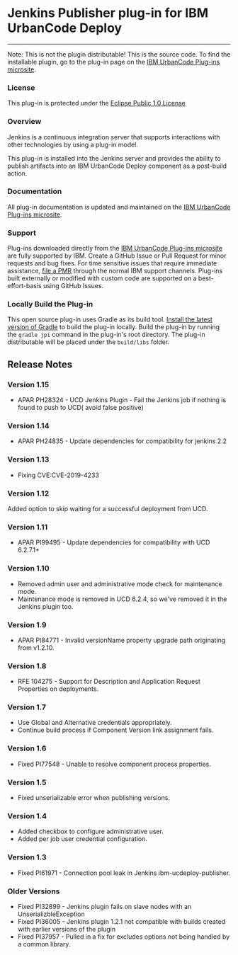 # Jenkins Publisher plug-in for IBM UrbanCode Deploy
---
Note: This is not the plugin distributable! This is the source code. To find the installable plugin, go to the plug-in page on the [IBM UrbanCode Plug-ins microsite](https://developer.ibm.com/urbancode/plugins).

### License
This plug-in is protected under the [Eclipse Public 1.0 License](http://www.eclipse.org/legal/epl-v10.html)

### Overview
Jenkins is a continuous integration server that supports interactions with other technologies by using a plug-in model.

This plug-in is installed into the Jenkins server and provides the ability to publish artifacts into an IBM UrbanCode Deploy component as a post-build action.

### Documentation
All plug-in documentation is updated and maintained on the [IBM UrbanCode Plug-ins microsite](https://developer.ibm.com/urbancode/plugins).

### Support
Plug-ins downloaded directly from the [IBM UrbanCode Plug-ins microsite](https://developer.ibm.com/urbancode/plugins) are fully supported by IBM. Create a GitHub Issue or Pull Request for minor requests and bug fixes. For time sensitive issues that require immediate assistance, [file a PMR](https://www-947.ibm.com/support/servicerequest/newServiceRequest.action) through the normal IBM support channels. Plug-ins built externally or modified with custom code are supported on a best-effort-basis using GitHub Issues.

### Locally Build the Plug-in
This open source plug-in uses Gradle as its build tool. [Install the latest version of Gradle](https://gradle.org/install) to build the plug-in locally. Build the plug-in by running the `gradle jpi` command in the plug-in's root directory. The plug-in distributable will be placed under the `build/libs` folder.

## Release Notes
### Version 1.15
- APAR PH28324 - UCD Jenkins Plugin - Fail the Jenkins job if nothing is found to push to UCD( avoid false positive)

### Version 1.14
- APAR PH24835 - Update dependencies for compatibility for jenkins 2.2

### Version 1.13
- Fixing CVE:CVE-2019-4233

### Version 1.12
Added option to skip waiting for a successful deployment from UCD.

### Version 1.11
- APAR PI99495 - Update dependencies for compatibility with UCD 6.2.7.1+

### Version 1.10
- Removed admin user and administrative mode check for maintenance mode. 
- Maintenance mode is removed in UCD 6.2.4, so we've removed it in the Jenkins plugin too.

### Version 1.9
- APAR PI84771 - Invalid versionName property upgrade path originating from v1.2.10.

### Version 1.8
- RFE 104275 - Support for Description and Application Request Properties on deployments.

### Version 1.7
- Use Global and Alternative credentials appropriately.
- Continue build process if Component Version link assignment fails.

### Version 1.6
- Fixed PI77548 - Unable to resolve component process properties.

### Version 1.5
- Fixed unserializable error when publishing versions.

### Version 1.4
- Added checkbox to configure administrative user.
- Added per job user credential configuration.

### Version 1.3
- Fixed PI61971 - Connection pool leak in Jenkins ibm-ucdeploy-publisher.

### Older Versions
- Fixed PI32899 - Jenkins plugin fails on slave nodes with an UnserializbleException
- Fixed PI36005 - Jenkins plugin 1.2.1 not compatible with builds created with earlier versions of the plugin
- Fixed PI37957 - Pulled in a fix for excludes options not being handled by a common library.
